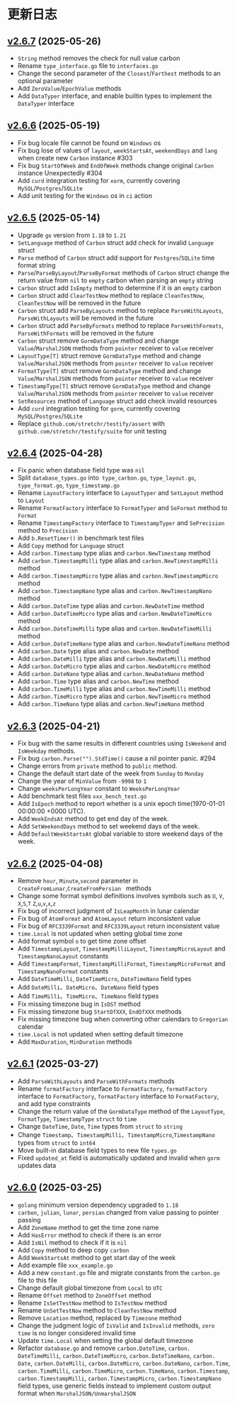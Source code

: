 # 更新日志

## [v2.6.7](https://github.com/dromara/carbon/compare/v2.6.6...v2.6.7) (2025-05-26)

- `String` method removes the check for null value carbon
- Rename  `type_interface.go` file to `interfaces.go`
- Change the second parameter of the `Closest`/`Farthest` methods to an optional parameter
- Add `ZeroValue`/`EpochValue` methods
- Add  `DataTyper` interface, and enable builtin types to implement the `DataTyper` interface

## [v2.6.6](https://github.com/dromara/carbon/compare/v2.6.5...v2.6.6) (2025-05-19)

- Fix bug locale file cannot be found on `Windows` os
- Fix bug lose of values of `layout`, `weekStartsAt`, `weekendDays` and `lang` when create new `Carbon` instance #303
- Fix bug `StartOfWeek` and `EndOfWeek` methods change original `Carbon` instance Unexpectedly #304
- Add  `curd` integration testing for `xorm`, currently covering `MySQL`/`Postgres`/`SQLite`
- Add unit testing for the `Windows` os in `ci` action

## [v2.6.5](https://github.com/dromara/carbon/compare/v2.6.4...v2.6.5) (2025-05-14)

- Upgrade `go` version from `1.18` to `1.21`
- `SetLanguage` method of  `Carbon` struct add check for invalid  `Language` struct
- `Parse` method of  `Carbon` struct add support for `Postgres`/`SQLite` time format string
- `Parse`/`ParseByLayout`/`ParseByFormat` methods of  `Carbon` struct change the return value from `nil` to `empty` carbon when parsing an `empty` string
- `Carbon` struct add  `IsEmpty` method to determine if it is an  `empty` carbon
- `Carbon` struct add `ClearTestNow` method to replace `CleanTestNow`, `CleanTestNow` will be removed in the future
- `Carbon` struct add `ParseByLayouts` method to replace `ParseWithLayouts`, `ParseWithLayouts` will be removed in the future
- `Carbon` struct add `ParseByFormats` method to replace `ParseWithFormats`, `ParseWithFormats` will be removed in the future
-  `Carbon` struct remove  `GormDataType` method and change `Value`/`MarshalJSON` methods from `pointer` receiver to `value` receiver
-  `LayoutType[T]` struct remove  `GormDataType` method and change `Value`/`MarshalJSON` methods from `pointer` receiver to `value` receiver
-  `FormatType[T]` struct remove  `GormDataType` method and change `Value`/`MarshalJSON` methods from `pointer` receiver to `value` receiver
-  `TimestampType[T]` struct remove  `GormDataType` method and change `Value`/`MarshalJSON` methods from `pointer` receiver to `value` receiver
- `SetResources` method of  `Language` struct add check invalid resources
- Add  `curd` integration testing for `gorm`, currently covering `MySQL`/`Postgres`/`SQLite`
- Replace  `github.com/stretchr/testify/assert` with `github.com/stretchr/testify/suite` for unit testing

## [v2.6.4](https://github.com/dromara/carbon/compare/v2.6.3...v2.6.4) (2025-04-28)

- Fix panic when database field type was `nil`
- Split  `database_types.go` into` type_carbon.go`, `type_layout.go`, `type_format.go`,  `type_timestamp.go`
- Rename  `LayoutFactory` interface to `LayoutTyper` and `SetLayout` method to `Layout`
- Rename  `FormatFactory` interface to `FormatTyper` and `SeFormat` method to `Format`
- Rename  `TimestampFactory` interface to `TimestampTyper` and `SePrecision` method to `Precision`
- Add `b.ResetTimer()` in  benchmark test files
- Add `Copy` method for `Language` struct
- Add `carbon.Timestamp` type alias and `carbon.NewTimestamp` method
- Add `carbon.TimestampMilli` type alias and `carbon.NewTimestampMilli` method
- Add `carbon.TimestampMicro` type alias and `carbon.NewTimestampMicro` method
- Add `carbon.TimestampNano` type alias and `carbon.NewTimestampNano` method
- Add `carbon.DateTime` type alias and `carbon.NewDateTime` method
- Add `carbon.DateTimeMicro` type alias and `carbon.NewDateTimeMicro` method
- Add `carbon.DateTimeMilli` type alias and `carbon.NewDateTimeMilli` method
- Add `carbon.DateTimeNano` type alias and `carbon.NewDateTimeNano` method
- Add `carbon.Date` type alias and `carbon.NewDate` method
- Add `carbon.DateMilli` type alias and `carbon.NewDateMilli` method
- Add `carbon.DateMicro` type alias and `carbon.NewDateMicro` method
- Add `carbon.DateNano` type alias and `carbon.NewDateNano` method
- Add `carbon.Time` type alias and `carbon.NewTime` method
- Add `carbon.TimeMilli` type alias and `carbon.NewTimeMilli` method
- Add `carbon.TimeMicro` type alias and `carbon.NewTimeMicro` method
- Add `carbon.TimeNano` type alias and `carbon.NewTimeNano` method

## [v2.6.3](https://github.com/dromara/carbon/compare/v2.6.2...v2.6.3) (2025-04-21)

-  Fix bug with the same results in different countries using `IsWeekend` and `IsWeekday` methods.
-  Fix bug `carbon.Parse("").StdTime()` cause a nil pointer panic.  #294
-  Change errors  from `private` method  to `public` method.
-  Change the default start date of the week from `Sunday` to `Monday`
-  Change the year of `MinValue` from `-9998` to `1`
-  Change `weeksPerLongYear` constant to `WeeksPerLongYear`
- Add benchmark test files `xxx_bench_test.go`
-  Add `IsEpoch` method to report whether is a unix epoch time(1970-01-01 00:00:00 +0000 UTC).
-  Add `WeekEndsAt` method to get end day of the week.
-  Add `SetWeekendDays` method to set weekend days of the week.
-  Add `DefaultWeekStartsAt` global variable to store  weekend days of the week.

## [v2.6.2](https://github.com/dromara/carbon/compare/v2.6.1...v2.6.2) (2025-04-08)

-  Remove  `hour`, `Minute`,`second` parameter in `CreateFromLunar`,`CreateFromPersian ` methods
- Change some format symbol definitions involves symbols such as  `U`, `V`, `X`,`S`,`T` `Z`,`u`,`v`,`x`,`z`
- Fix bug of incorrect judgment of `IsLeapMonth` in lunar calendar
- Fix bug of `AtomFormat` and `AtomLayout` return inconsistent value
- Fix bug of `RFC3339Format` and `RFC3339Layout` return inconsistent value
-  `time.Local` is not updated when setting global time zone
-  Add format symbol `o` to get time zone offset
-  Add `TimestampLayout`, `TimestampMilliLayout`, `TimestampMicroLayout` and `TimestampNanoLayout` constants
-  Add `TimestampFormat`, `TimestampMilliFormat`, `TimestampMicroFormat` and `TimestampNanoFormat` constants
- Add `DateTimeMilli`, `DateTimeMicro`, `DateTimeNano` field types
- Add `DateMilli`、`DateMicro`、`DateNano` field types
- Add `TimeMilli`、`TimeMicro`、`TimeNano` field types
-  Fix missing timezone bug in `IsDST` method
- Fix missing timezone bug `StartOfXXX`,  `EndOfXXX` methods
- Fix missing timezone bug when converting other calendars to `Gregorian` calendar
-  `time.Local` is not updated when setting default timezone
-  Add `MaxDuration`, `MinDuration` methods

## [v2.6.1](https://github.com/dromara/carbon/compare/v2.6.0...v2.6.1) (2025-03-27)

- Add `ParseWithLayouts` and `ParseWithFormats` methods
- Rename `formatFactory` interface to `FormatFactory`, `formatFactory` interface to `FormatFactory`, `formatFactory` interface to `FormatFactory`, and add type constraints
- Change the return value of the `GormDataType` method of the `LayoutType`, `FormatType`, `TimestampType`  `struct`  to `time`
- Change `DateTime`, `Date`, `Time` types from `struct` to `string`
- Change `Timestamp`、`TimestampMilli`、`TimestampMicro`,`TimestampNano` types from `struct` to `int64`
- Move built-in database field types to new file `types.go`
- Fixed `updated_at` field is automatically updated and invalid when `gorm` updates data

## [v2.6.0](https://github.com/dromara/carbon/compare/v2.5.4...v2.6.0) (2025-03-25)

- `golang` minimum version dependency upgraded to `1.18`
- `carbon`, `julian`, `lunar`, `persian` changed from value passing to pointer passing
-  Add `ZoneName` method to get the time zone name
- Add `HasError` method to check if there is an error
- Add `IsNil` method to check if it is `nil`
- Add `Copy` method to deep copy `carbon`
- Add `WeekStartsAt` method to get start day of the week
- Add example file `xxx_example.go`
- Add a new `constant.go` file and migrate constants from the `carbon.go` file to this file
- Change default global timezone from `Local` to `UTC`
- Rename `Offset` method to `ZoneOffset` method
- Rename `IsSetTestNow` method to `IsTestNow` method
- Rename `UnSetTestNow` method to `CleanTestNow` method
- Remove `Location` method, replaced by `Timezone` method
- Change the judgment logic of `IsValid` and `IsInvalid` methods, `zero time` is no longer considered invalid time
- Update `time.Local` when setting the global default timezone
- Refactor `database.go` and remove `carbon.DateTime`, `carbon. DateTimeMilli`, `carbon.DateTimeMicro`,  `carbon.DateTimeNano`, `carbon. Date`, `carbon.DateMilli`, `carbon.DateMicro`,  `carbon.DateNano`, `carbon.Time`, `carbon.TimeMilli`,  `carbon.TimeMicro`, `carbon.TimeNano`, `carbon.Timestamp`, `carbon.TimestampMilli`, `carbon.TimestampMicro`, `carbon.TimestampNano` field types, use generic fields instead to implement custom output format when `MarshalJSON/UnmarshalJSON`